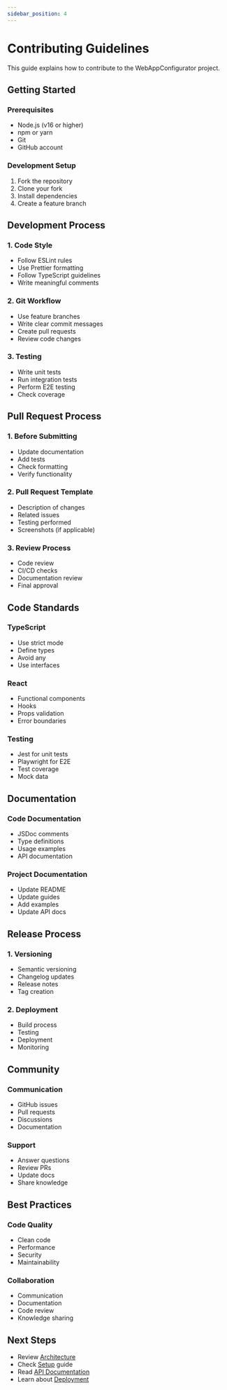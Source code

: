 ```yaml
---
sidebar_position: 4
---
```


# Contributing Guidelines

This guide explains how to contribute to the WebAppConfigurator project.

## Getting Started

### Prerequisites

- Node.js (v16 or higher)
- npm or yarn
- Git
- GitHub account

### Development Setup

1. Fork the repository
2. Clone your fork
3. Install dependencies
4. Create a feature branch

## Development Process

### 1. Code Style

- Follow ESLint rules
- Use Prettier formatting
- Follow TypeScript guidelines
- Write meaningful comments

### 2. Git Workflow

- Use feature branches
- Write clear commit messages
- Create pull requests
- Review code changes

### 3. Testing

- Write unit tests
- Run integration tests
- Perform E2E testing
- Check coverage

## Pull Request Process

### 1. Before Submitting

- Update documentation
- Add tests
- Check formatting
- Verify functionality

### 2. Pull Request Template

- Description of changes
- Related issues
- Testing performed
- Screenshots (if applicable)

### 3. Review Process

- Code review
- CI/CD checks
- Documentation review
- Final approval

## Code Standards

### TypeScript

- Use strict mode
- Define types
- Avoid any
- Use interfaces

### React

- Functional components
- Hooks
- Props validation
- Error boundaries

### Testing

- Jest for unit tests
- Playwright for E2E
- Test coverage
- Mock data

## Documentation

### Code Documentation

- JSDoc comments
- Type definitions
- Usage examples
- API documentation

### Project Documentation

- Update README
- Update guides
- Add examples
- Update API docs

## Release Process

### 1. Versioning

- Semantic versioning
- Changelog updates
- Release notes
- Tag creation

### 2. Deployment

- Build process
- Testing
- Deployment
- Monitoring

## Community

### Communication

- GitHub issues
- Pull requests
- Discussions
- Documentation

### Support

- Answer questions
- Review PRs
- Update docs
- Share knowledge

## Best Practices

### Code Quality

- Clean code
- Performance
- Security
- Maintainability

### Collaboration

- Communication
- Documentation
- Code review
- Knowledge sharing

## Next Steps

- Review [Architecture](architecture)
- Check [Setup](setup) guide
- Read [API Documentation](api-documentation)
- Learn about [Deployment](deployment)
